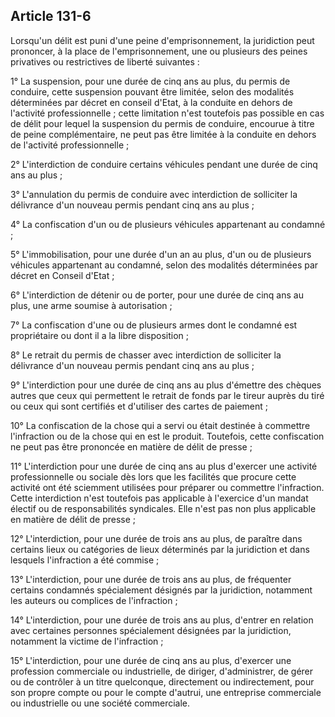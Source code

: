 Article 131-6
----
Lorsqu'un délit est puni d'une peine d'emprisonnement, la juridiction peut
prononcer, à la place de l'emprisonnement, une ou plusieurs des peines
privatives ou restrictives de liberté suivantes :

1° La suspension, pour une durée de cinq ans au plus, du permis de conduire,
cette suspension pouvant être limitée, selon des modalités déterminées par
décret en conseil d'Etat, à la conduite en dehors de l'activité professionnelle
; cette limitation n'est toutefois pas possible en cas de délit pour lequel la
suspension du permis de conduire, encourue à titre de peine complémentaire, ne
peut pas être limitée à la conduite en dehors de l'activité professionnelle ;

2° L'interdiction de conduire certains véhicules pendant une durée de cinq ans
au plus ;

3° L'annulation du permis de conduire avec interdiction de solliciter la
délivrance d'un nouveau permis pendant cinq ans au plus ;

4° La confiscation d'un ou de plusieurs véhicules appartenant au condamné ;

5° L'immobilisation, pour une durée d'un an au plus, d'un ou de plusieurs
véhicules appartenant au condamné, selon des modalités déterminées par décret en
Conseil d'Etat ;

6° L'interdiction de détenir ou de porter, pour une durée de cinq ans au plus,
une arme soumise à autorisation ;

7° La confiscation d'une ou de plusieurs armes dont le condamné est propriétaire
ou dont il a la libre disposition ;

8° Le retrait du permis de chasser avec interdiction de solliciter la délivrance
d'un nouveau permis pendant cinq ans au plus ;

9° L'interdiction pour une durée de cinq ans au plus d'émettre des chèques
autres que ceux qui permettent le retrait de fonds par le tireur auprès du tiré
ou ceux qui sont certifiés et d'utiliser des cartes de paiement ;

10° La confiscation de la chose qui a servi ou était destinée à commettre
l'infraction ou de la chose qui en est le produit. Toutefois, cette confiscation
ne peut pas être prononcée en matière de délit de presse ;

11° L'interdiction pour une durée de cinq ans au plus d'exercer une activité
professionnelle ou sociale dès lors que les facilités que procure cette activité
ont été sciemment utilisées pour préparer ou commettre l'infraction. Cette
interdiction n'est toutefois pas applicable à l'exercice d'un mandat électif ou
de responsabilités syndicales. Elle n'est pas non plus applicable en matière de
délit de presse ;

12° L'interdiction, pour une durée de trois ans au plus, de paraître dans
certains lieux ou catégories de lieux déterminés par la juridiction et dans
lesquels l'infraction a été commise ;

13° L'interdiction, pour une durée de trois ans au plus, de fréquenter certains
condamnés spécialement désignés par la juridiction, notamment les auteurs ou
complices de l'infraction ;

14° L'interdiction, pour une durée de trois ans au plus, d'entrer en relation
avec certaines personnes spécialement désignées par la juridiction, notamment la
victime de l'infraction ;

15° L'interdiction, pour une durée de cinq ans au plus, d'exercer une profession
commerciale ou industrielle, de diriger, d'administrer, de gérer ou de contrôler
à un titre quelconque, directement ou indirectement, pour son propre compte ou
pour le compte d'autrui, une entreprise commerciale ou industrielle ou une
société commerciale.

